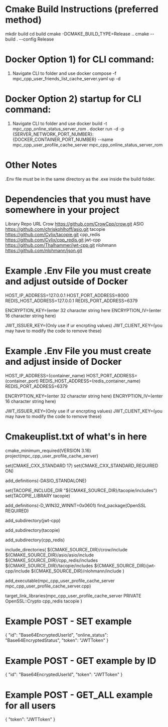 # Cmake Build Instructions (preferred method)
mkdir build
cd build
cmake -DCMAKE_BUILD_TYPE=Release ..
cmake --build . --config Release

# Docker Option 1) for CLI command:
1) Navigate CLI to folder and use
docker compose -f mpc_cpp_user_friends_list_cache_server.yaml up -d

# Docker Option 2) startup for CLI command:
1) Navigate CLI to folder and use
docker build -t mpc_cpp_online_status_server_rom .
docker run -d -p {SERVER_NETWORK_PORT_NUMBER}:{DOCKER_CONTAINER_PORT_NUMBER} --name mpc_cpp_user_profile_cache_server mpc_cpp_online_status_server_rom

# Other Notes
.Env file must be in the same directory as the .exe inside the build folder.

# Dependencies that you must have somewhere in your project
Library	Repo URL
Crow	https://github.com/CrowCpp/crow.git
ASIO	https://github.com/chriskohlhoff/asio.git
tacopie	https://github.com/Cylix/tacopie.git
cpp_redis	https://github.com/Cylix/cpp_redis.git
jwt-cpp	https://github.com/Thalhammer/jwt-cpp.git
nlohmann	https://github.com/nlohmann/json.git


# Example .Env File you must create and adjust outside of Docker
HOST_IP_ADDRESS=127.0.0.1 
HOST_PORT_ADDRESS=8000
REDIS_HOST_ADDRESS=127.0.0.1
REDIS_PORT_ADDRESS=6379

ENCRYPTION_KEY=(enter 32 character string here
ENCRYPTION_IV=(enter 16 character string here)

JWT_ISSUER_KEY=(Only use if ur encrpting values)
JWT_CLIENT_KEY=(you may have to modify the code to remove these)

# Example .Env File you must create and adjust inside of Docker
HOST_IP_ADDRESS=(container_name)
HOST_PORT_ADDRESS=(container_port)
REDIS_HOST_ADDRESS=(redis_container_name)
REDIS_PORT_ADDRESS=6379

ENCRYPTION_KEY=(enter 32 character string here)
ENCRYPTION_IV=(enter 16 character string here)

JWT_ISSUER_KEY=(Only use if ur encrpting values)
JWT_CLIENT_KEY=(you may have to modify the code to remove these)

# Cmakeuplist.txt of what's in here
cmake_minimum_required(VERSION 3.16)
project(mpc_cpp_user_profile_cache_server)

set(CMAKE_CXX_STANDARD 17)
set(CMAKE_CXX_STANDARD_REQUIRED ON)


add_definitions(-DASIO_STANDALONE)

set(TACOPIE_INCLUDE_DIR "${CMAKE_SOURCE_DIR}/tacopie/includes")
set(TACOPIE_LIBRARY tacopie)

add_definitions(-D_WIN32_WINNT=0x0601)
find_package(OpenSSL REQUIRED)


add_subdirectory(jwt-cpp)

add_subdirectory(tacopie)

add_subdirectory(cpp_redis)

include_directories(
    ${CMAKE_SOURCE_DIR}/crow/include
    ${CMAKE_SOURCE_DIR}/asio/asio/include
    ${CMAKE_SOURCE_DIR}/cpp_redis/includes
    ${CMAKE_SOURCE_DIR}/tacopie/includes
    ${CMAKE_SOURCE_DIR}/jwt-cpp/include
    ${CMAKE_SOURCE_DIR}/nlohmann/include
)

add_executable(mpc_cpp_user_profile_cache_server mpc_cpp_user_profile_cache_server.cpp)

target_link_libraries(mpc_cpp_user_profile_cache_server
    PRIVATE 
    OpenSSL::Crypto
    cpp_redis
    tacopie
)

# Example POST - SET example

{
  "id": "Base64EncryptedUserId",
  "online_status": "Base64EncryptedStatus",
  "token": "JWTToken"
}

# Example POST - GET example by ID
{
  "id": "Base64EncryptedUserId",
  "token": "JWTToken"
}

# Example POST - GET_ALL example for all users
{
  "token": "JWTToken"
}

